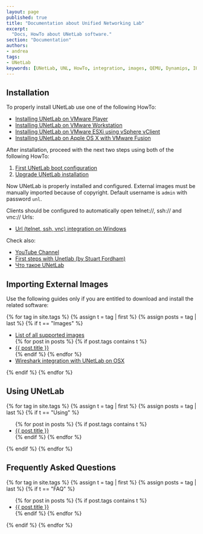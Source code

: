 ```yaml
---
layout: page
published: true
title: "Documentation about Unified Networking Lab"
excerpt:
  "Docs, HowTo about UNetLab software."
section: "Documentation"
authors:
- andrea
tags:
- UNetLab
keywords: [UNetLab, UNL, HowTo, integration, images, QEMU, Dynamips, IOU, IOL]
---
```

## Installation

To properly install UNetLab use one of the following HowTo:

* <a title="Installing UNetLab on VMware Player" href="/2014/10/installing-unetlab-on-vmware-player/">Installing UNetLab on VMware Player</a>
* <a title="Installing UNetLab on VMware Workstation" href="/2014/10/installing-unetlab-on-vmware-workstation/">Installing UNetLab on VMware Workstation</a>
* <a title="Installing UNetLab on VMware ESXi using vSphere vClient" href="/2014/10/installing-unetlab-on-vmware-esxi-using-vsphere-2/">Installing UNetLab on VMware ESXi using vSphere vClient</a>
* <a title="Installing UNetLab on Apple OS X with VMware Fusion" href="/2014/11/installing-unetlab-on-apple-os-x-with-vmware-fusion/">Installing UNetLab on Apple OS X with VMware Fusion</a>

After installation, proceed with the next two steps using both of the following HowTo:

1. <a title="First UNetLab boot configuration" href="/2014/11/first-unetlab-boot-configuration/">First UNetLab boot configuration</a>
2. <a title="Upgrade UNetLab installation" href="/2014/11/upgrade-unetlab-installation/">Upgrade UNetLab installation</a>

Now UNetLab is properly installed and configured. External images must be manually imported because of copyright. Default username is `admin` with password `unl`.

Clients should be configured to automatically open telnet://, ssh:// and vnc:// Urls:

* <a title="Url (telnet, ssh, vnc) integration on Windows" href="/2015/03/url-telnet-ssh-vnc-integration-on-windows/">Url (telnet, ssh, vnc) integration on Windows</a>

Check also:

* [YouTube Channel](https://www.youtube.com/c/UnifiedNetworkingLab "YouTuve Channel")
* [First steps with Unetlab (by Stuart Fordham)](http://www.802101.com/2015/02/first-steps-with-unetlab.html "First steps with Unetlab (by Stuart Fordham)")
* [Что такое UNetLab](http://www.ciscolab.ru/labs/42-unetlab-stroim-stend-dlya-podgotovki-k-ccie-rs-sp-dc-sec.html "Что такое UNetLab")

## Importing External Images

Use the following guides only if you are entitled to download and install the related software:

{% for tag in site.tags %}
    {% assign t = tag | first %}
    {% assign posts = tag | last %}
    {% if t == "Images" %}
<ul>
    <li><a href="/documentation/supported-images/" title="List of all supported images">List of all supported images</a></li>
        {% for post in posts %}
            {% if post.tags contains t %}
    <li><a href="{{ post.url }}" title="{{ post.title }}">{{ post.title }}</a></li>
            {% endif %}
        {% endfor %}
	<li><a href="http://www.802101.com/2015/09/wireshark-integration-with-unetlab-on.html?m=1" title="Wireshark integration with UNetLab on OSX">Wireshark integration with UNetLab on OSX</a>
</ul>
    {% endif %}
{% endfor %}

## Using UNetLab

{% for tag in site.tags %}
    {% assign t = tag | first %}
    {% assign posts = tag | last %}
    {% if t == "Using" %}
<ul>
        {% for post in posts %}
            {% if post.tags contains t %}
    <li><a href="{{ post.url }}" title="{{ post.title }}">{{ post.title }}</a></li>
            {% endif %}
        {% endfor %}
</ul>
    {% endif %}
{% endfor %}

## Frequently Asked Questions

{% for tag in site.tags %}
    {% assign t = tag | first %}
    {% assign posts = tag | last %}
    {% if t == "FAQ" %}
<ul>
        {% for post in posts %}
            {% if post.tags contains t %}
    <li><a href="{{ post.url }}" title="{{ post.title }}">{{ post.title }}</a></li>
            {% endif %}
        {% endfor %}
</ul>
    {% endif %}
{% endfor %}
